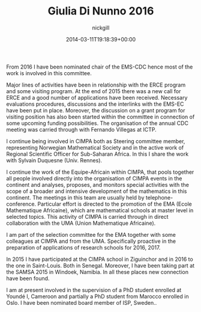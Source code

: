 ﻿---
title: Giulia Di Nunno 2016
date: 2014-03-11T19:18:39+00:00
author: nickgill
layout: page
---
<p>From 2016 I have been nominated chair of the EMS-CDC hence most of the work is involved in this committee.
</p><p>
Major lines of activities have been in relationship with the ERCE program and some visiting program. At the end of 2015 there was a new call for ERCE and a good number of applications have been received. Necessary evaluations procedures, discussions and the interlinks with the EMS-EC have been put in place. Moreover, the discussion on a grant program for visiting position has also been started within the committee in connection of some upcoming funding possibilities. The organisation of the annual CDC meeting was carried through with Fernando Villegas at ICTP.
</p><p>
I continue being involved in CIMPA both as Steering committee member, representing Norwegian Mathematical Society and in the active work of Regional Scientific Officer for Sub-Saharan Africa. In this I share the work with Sylvain Duquesne (Univ. Rennes).
</p><p>
I continue the work of the Equipe-Africain within CIMPA, that pools together all people involved directly into the organisation of CIMPA events in the continent and analyses, proposes, and monitors special activities with the scope of a broader and intensive development of the mathematics in this continent. The meetings in this team are usually held by telephone-conference. Particular effort is directed to the promotion of the EMA (Ecole Mathematique Africaine), which are mathematical schools at master level in selected topics. This activity of CIMPA is carried through in direct collaboration with the UMA (Union Mathematique Africaine).
</p><p>
I am part of the selection committee for the EMA together with some colleagues at CIMPA and from the UMA. Specifically proactive in the preparation of applications of research schools for 2016, 2017.
</p><p>
In 2015 I have participated at the CIMPA school in Ziguinchor and in 2016 to the one in Saint-Louis. Both in Senegal. Moreover, I have been taking part at the SAMSA 2015 in Windoek, Namibia. In all these places new connection have been found.
</p><p>
I am at present involved in the supervision of a PhD student enrolled at Youndé I, Cameroon and partially a PhD student from Marocco enrolled in Oslo. I have been nominated board member of ISP, Sweden..</p>

